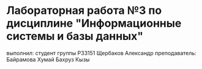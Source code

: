 # Лабораторная работа №3 по дисциплине "Информационные системы и базы данных"

выполнил: студент группы P33151 Щербаков Александр
преподаватель: Байрамова Хумай Бахруз Кызы


